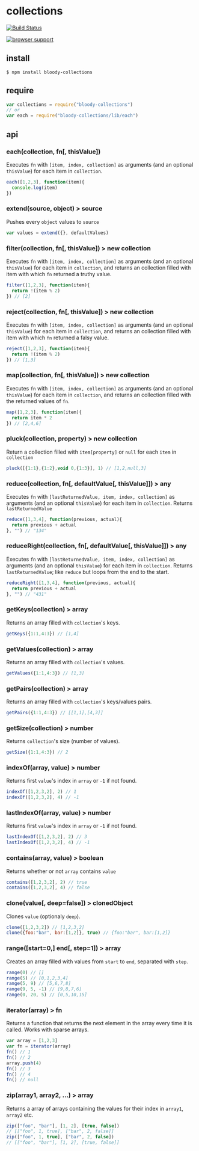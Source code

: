 # collections

[![Build Status](https://travis-ci.org/bloodyowl/collections.svg)](https://travis-ci.org/bloodyowl/collections)

[![browser support](https://ci.testling.com/bloodyowl/collections.png)](https://ci.testling.com/bloodyowl/collections)

## install

```
$ npm install bloody-collections
```

## require

```javascript
var collections = require("bloody-collections")
// or
var each = require("bloody-collections/lib/each")
```

## api

### each(collection, fn[, thisValue])

Executes `fn` with `[item, index, collection]` as arguments (and an optional `thisValue`) for each item in `collection`.

```javascript
each([1,2,3], function(item){
  console.log(item)
})
```

### extend(source, object) > source

Pushes every `object` values to `source`

```javascript
var values = extend({}, defaultValues)
```

### filter(collection, fn[, thisValue]) > new collection

Executes `fn` with `[item, index, collection]` as arguments (and an optional `thisValue`) for each item in `collection`, and returns an collection filled with item with which `fn` returned a truthy value.

```javascript
filter([1,2,3], function(item){
  return !(item % 2)
}) // [2]
```

### reject(collection, fn[, thisValue]) > new collection

Executes `fn` with `[item, index, collection]` as arguments (and an optional `thisValue`) for each item in `collection`, and returns an collection filled with item with which `fn` returned a falsy value.

```javascript
reject([1,2,3], function(item){
  return !(item % 2)
}) // [1,3]
```


### map(collection, fn[, thisValue]) > new collection

Executes `fn` with `[item, index, collection]` as arguments (and an optional `thisValue`) for each item in `collection`, and returns an collection filled with the returned values of `fn`.

```javascript
map([1,2,3], function(item){
  return item * 2
}) // [2,4,6]
```

### pluck(collection, property) > new collection

Return a collection filled with `item[property]` or `null` for each `item` in `collection`

```javascript
pluck([{1:1},{1:2},void 0,{1:3}], 1) // [1,2,null,3]
```

### reduce(collection, fn[, defaultValue[, thisValue]]) > any

Executes `fn` with `[lastReturnedValue, item, index, collection]` as arguments (and an optional `thisValue`) for each item in `collection`. Returns `lastReturnedValue`

```javascript
reduce([1,3,4], function(previous, actual){
  return previous + actual
}, "") // "134"
```

### reduceRight(collection, fn[, defaultValue[, thisValue]]) > any

Executes `fn` with `[lastReturnedValue, item, index, collection]` as arguments (and an optional `thisValue`) for each item in `collection`. Returns `lastReturnedValue`; like `reduce` but loops from the end to the start.

```javascript
reduceRight([1,3,4], function(previous, actual){
  return previous + actual
}, "") // "431"
```

### getKeys(collection) > array

Returns an array filled with `collection`'s keys.

```javascript
getKeys({1:1,4:3}) // [1,4]
```

### getValues(collection) > array

Returns an array filled with `collection`'s values.

```javascript
getValues({1:1,4:3}) // [1,3]
```

### getPairs(collection) > array

Returns an array filled with `collection`'s keys/values pairs.

```javascript
getPairs({1:1,4:3}) // [[1,1],[4,3]]
```

### getSize(collection) > number

Returns `collection`'s size (number of values).

```javascript
getSize({1:1,4:3}) // 2
```

### indexOf(array, value) > number

Returns first `value`'s index in `array` or `-1` if not found.

```javascript
indexOf([1,2,3,2], 2) // 1
indexOf([1,2,3,2], 4) // -1
```

### lastIndexOf(array, value) > number

Returns first `value`'s index in `array` or `-1` if not found.

```javascript
lastIndexOf([1,2,3,2], 2) // 3
lastIndexOf([1,2,3,2], 4) // -1
```


### contains(array, value) > boolean

Returns whether or not `array` contains `value`

```javascript
contains([1,2,3,2], 2) // true
contains([1,2,3,2], 4) // false
```


### clone(value[, deep=false]) > clonedObject

Clones `value` (optionaly `deep`).

```javascript
clone([1,2,3,2]) // [1,2,3,2]
clone({foo:"bar", bar:[1,2]}, true) // {foo:"bar", bar:[1,2]}
```

### range([start=0,] end[, step=1]) > array

Creates an array filled with values from `start` to `end`, separated with `step`.

```javascript
range(0) // []
range(5) // [0,1,2,3,4]
range(5, 9) // [5,6,7,8]
range(9, 5, -1) // [9,8,7,6]
range(0, 20, 5) // [0,5,10,15]
```


### iterator(array) > fn

Returns a function that returns the next element in the array every time it is called.
Works with sparse arrays.

```javascript
var array = [1,2,3]
var fn = iterator(array)
fn() // 1
fn() // 2
array.push(4)
fn() // 3
fn() // 4
fn() // null
```

### zip(array1, array2, …) > array

Returns a array of arrays containing the values for their index in `array1`, `array2` etc.

```javascript
zip(["foo", "bar"], [1, 2], [true, false])
// [["foo", 1, true], ["bar", 2, false]]
zip(["foo", 1, true], ["bar", 2, false])
// [["foo", "bar"], [1, 2], [true, false]]
```
